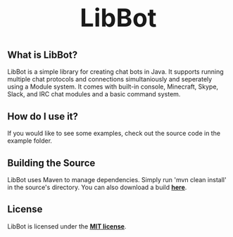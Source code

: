 <b><center><h1>LibBot</h></center></b>
==========



<b>What is LibBot?</b>
--------

LibBot is a simple library for creating chat bots in Java. It supports running multiple chat protocols and connections simultaniously and seperately using a Module system. It comes with built-in console, Minecraft, Skype, Slack, and IRC chat modules and a basic command system.


<b>How do I use it?</b>
--------

If you would like to see some examples, check out the source code in the example folder.


<b>Building the Source</b>
--------

LibBot uses Maven to manage dependencies. Simply run 'mvn clean install' in the source's directory.
You can also download a build <b>[here](http://build.spacehq.org/browse/LIBBOT-MAIN)</b>.


<b>License</b>
---------

LibBot is licensed under the <b>[MIT license](http://www.opensource.org/licenses/mit-license.html)</b>.
